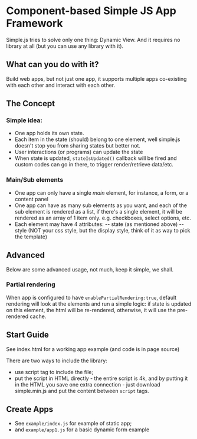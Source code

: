# Component-based Simple JS App Framework

Simple.js tries to solve only one thing: Dynamic View. And it requires no library at all (but you can use any library with it).

## What can you do with it?

Build web apps, but not just one app, it supports multiple apps co-existing with each other and interact with each other.

## The Concept

### Simple idea:
- One app holds its own state.
- Each item in the state (should) belong to one element, well simple.js doesn't stop you from sharing states but better not.
- User interactions (or programs) can update the state
- When state is updated, `stateIsUpdated()` callback will be fired and custom codes can go in there, to trigger render/retrieve data/etc.

### Main/Sub elements
- One app can only have a single *main* element, for instance, a form, or a content panel
- One app can have as many sub elements as you want, and each of the sub element is rendered as a list, if there's a single element, it will be rendered as an array of 1 item only.
e.g. checkboxes, select options, etc.
- Each element may have 4 attributes:
-- state (as mentioned above)
-- style (NOT your css style, but the display style, think of it as way to pick the template)

## Advanced
Below are some advanced usage, not much, keep it simple, we shall.

### Partial rendering
When app is configured to have `enablePartialRendering:true`, default rendering will look at the elements and run a simple logic:
if state is updated on this element, the html will be re-rendered, otherwise, it will use the pre-rendered cache. 

## Start Guide

See index.html for a working app example (and code is in page source)

There are two ways to include the library:
- use script tag to include the file;
- put the script in HTML directly - the entire script is 4k, and by putting it in the HTML you save one extra connection - just download simple.min.js and put the content between `script` tags.
 
## Create Apps

- See `example/index.js` for example of static app;
- and `example/app1.js` for a basic dynamic form example 